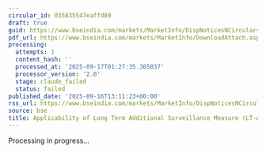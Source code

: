 ```yaml
---
circular_id: 035835547eaffd89
draft: true
guid: https://www.bseindia.com/markets/MarketInfo/DispNoticesNCirculars.aspx?Noticeid={955865B5-EDA1-4F3E-9B4C-C241D994FB18}&noticeno=20250916-65&dt=09/16/2025&icount=65&totcount=79&flag=0
pdf_url: https://www.bseindia.com/markets/MarketInfo/DownloadAttach.aspx?id=20250916-65&attachedId=a44f6b49-2ab9-4fd2-b19a-abf0701e9d65
processing:
  attempts: 1
  content_hash: ''
  processed_at: '2025-09-17T01:27:35.305037'
  processor_version: '2.0'
  stage: claude_failed
  status: failed
published_date: '2025-09-16T13:11:23+00:00'
rss_url: https://www.bseindia.com/markets/MarketInfo/DispNoticesNCirculars.aspx?Noticeid={955865B5-EDA1-4F3E-9B4C-C241D994FB18}&noticeno=20250916-65&dt=09/16/2025&icount=65&totcount=79&flag=0
source: bse
title: Applicability of Long Term Additional Surveillance Measure (LT-ASM)
---
```


Processing in progress...